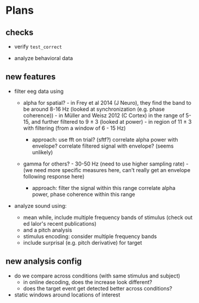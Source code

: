 
# Plans


## checks
+ verify `test_correct`

- analyze behavioral data

## new features
- filter eeg data using 
  - alpha for spatial?
        - in Frey et al 2014 (J Neuro), they find the band to be around 8-16 Hz (looked at synchronization (e.g. phase coherence))
        - in Müller and Weisz 2012 (C Cortex) in the range of 5-15, and further filtered to 9 ± 3 (looked at power)
        - in region of 11 ± 3 with filtering (from a window of 6 - 15 Hz)
    - approach: use fft on trial? (sftf?)
        correlate alpha power with envelope?
        correlate filtered signal with envelope? (seems unlikely)

  - gamma for others?
        - 30-50 Hz (need to use higher sampling rate)
        - (we need more specific measures here, can't really get an envelope following response here)
    
    - approach: filter the signal within this range
        correlate alpha power, phase coherence within this range

- analyze sound using:
    - mean while, include multiple frequency bands of stimulus (check out ed lalor's recent publications)
    - and a pitch analysis 
    - stimulus encoding: consider multiple frequency bands
    - include surprisal (e.g. pitch derivative) for target

## new analysis config
- do we compare across conditions (with same stimulus and subject)
    - in online decoding, does the increase look different?
    - does the target event get detected better across conditions?
- static windows around locations of interest

